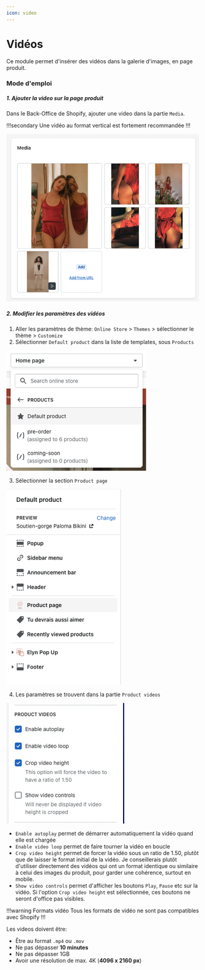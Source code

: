 ```yaml
---
icon: video
---
```


# Vidéos

Ce module permet d'insérer des vidéos dans la galerie d'images, en page produit.

### Mode d'emploi

##### 1. Ajouter la video sur la page produit

Dans le Back-Office de Shopify, ajouter une video dans la partie `Media`.

!!!secondary Une vidéo au format vertical est fortement recommandée
!!!

  ![](img/video-1.png)

##### 2. Modifier les paramètres des vidéos 

  1. Aller les paramètres de thème: `Online Store` > `Themes` > sélectionner le thème > `Customize`
  2. Sélectionner `Default product` dans la liste de templates, sous `Products`

  ![](img/video-2.png)

  3. Sélectionner la section `Product page`
    
  ![](img/video-3.png)

  4. Les paramètres se trouvent dans la partie `Product videos`
    
  ![](img/video-4.png)

  - `Enable autoplay` permet de démarrer automatiquement la vidéo quand elle est chargée
  - `Enable video loop` permet de faire tourner la vidéo en boucle
  - `Crop video height` permet de forcer la vidéo sous un ratio de 1.50, plutôt que de laisser le format initial de la vidéo. Je conseillerais plutôt d'utiliser directement des vidéos qui ont un format identique ou similaire à celui des images du produit, pour garder une cohérence, surtout en mobile.
  - `Show video controls` permet d'afficher les boutons `Play`, `Pause` etc sur la vidéo. Si l'option `Crop video height` est sélectionnée, ces boutons ne seront d'office pas visibles.




!!!warning Formats vidéo 
Tous les formats de vidéo ne sont pas compatibles avec Shopify
!!!

Les videos doivent être:

- Être au format `.mp4` ou `.mov`
- Ne pas dépasser **10 minutes**
- Ne pas dépasser 1GB
- Avoir une résolution de max. 4K (**4096 x 2160 px**)

